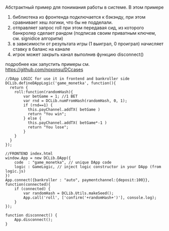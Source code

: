 Абстрактный пример для понимания работы в системе. В этом примере
1. библиотека из фронтенда подключается к бэкэнду, при этом сравнивает хеш логики, что бы не подделали.
2. отправляет запрос roll при этом передавая сид, из которого банкролер сделает рандом (подписав своим приватным ключем, см. signidice алгоритм)
3. в зависимости от результата игры (1 выиграл, 0 проиграл) начисляет ставку в баланс на канале
4. игрок может закрыть канал выполнив функцию disconnect()

подробнее как запустить примеры см. https://github.com/noxonsu/DCcases
```
//DApp LOGIC for use it in frontend and bankroller side
DCLib.defineDAppLogic('game_monetka', function(){
  return {
	roll:function(randomHash){
		var betGame = 1; //1 BET
		var rnd = DCLib.numFromHash(randomHash, 0, 1);
		if (rnd==1) {
		  this.payChannel.addTX( betGame )
		  return "You win";
		} else {
		  this.payChannel.addTX( betGame*-1 )
		  return "You lose";
		}
    }
  }
});

//FRONTEND index.html
window.App = new DCLib.DApp({
	code  : "game_monetka", // unique DApp code
	logic : GameLogic, // inject logic constructor in your DApp (from logic.js)
})
App.connect({bankroller : "auto", paymentchannel:{deposit:100}}, function(connected){
	if (connected) {
		var randomHash = DCLib.Utils.makeSeed();
		App.call('roll', ['confirm('+randomHash+')'], console.log);
	}
});

function disconnect() {
	App.disconnect();
}
```

